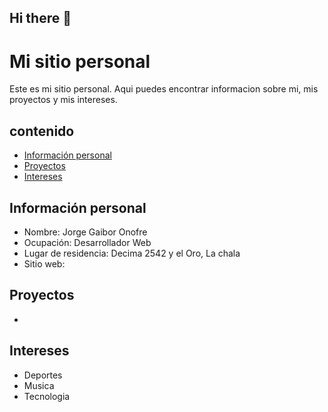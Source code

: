 ## Hi there 👋

# Mi sitio personal
Este es mi sitio personal. Aqui puedes encontrar informacion sobre mi, mis proyectos y mis intereses.

## contenido 
* [Información personal](#información-personal)
* [Proyectos](#proyectos)
* [Intereses](#intereses)

## Información personal
* Nombre: Jorge Gaibor Onofre
* Ocupación: Desarrollador Web
* Lugar de residencia: Decima 2542 y el Oro, La chala 
* Sitio web: 
## Proyectos
* 
## Intereses
* Deportes
* Musica
* Tecnologia
